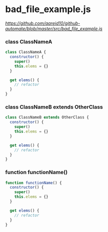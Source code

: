 # bad_file_example.js
*https://github.com/aareid10/github-automate/blob/master/src/bad_file_example.js*


### class ClassNameA 

```js
class ClassNameA {
  constructor() {
    super()
    this.elems = {}
  }

  get elems() {
    // refactor
  }
}
```


### class ClassNameB extends OtherClass 

```js
class ClassNameB extends OtherClass {
  constructor() {
    super()
    this.elems = {}
  }

  get elems() {
    // refactor
  }
}
```


### function functionName() 

```js
function functionName() {
  constructor() {
    super()
    this.elems = {}
  }

  get elems() {
    // refactor
  }
}
```
